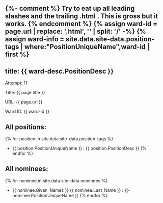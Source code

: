 {%- comment %} 
Try to eat up all leading slashes and the trailing .html . 
This is gross but it works.
{% endcomment %}
{% assign ward-id = page.url | replace: '.html', '' | split: '/' -%}
{% assign ward-info = site.data.site-data.position-tags |
where:"PositionUniqueName",ward-id | first %}
---
title: {{ ward-desc.PositionDesc }}
---
Attempt: 11

Title: {{ page.title }} 

URL: {{ page.url }}

Ward ID: {{ ward-id }}

## All positions: 

{% for position in site.data.site-data.position-tags %}
- {{ position.PositionUniqueName }} : {{ position.PositionDesc }}
{% endfor %}

## All nominees: 

{% for nominee in site.data.site-data.nominees %}
- {{ nominee.Given_Names }} {{ nominee.Last_Name }} : 
  {{- nominee.PositionUniqueName }}
{% endfor %}
